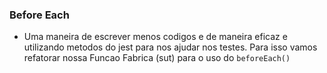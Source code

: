 ### Before Each

- Uma maneira de escrever menos codigos e de maneira eficaz e utilizando metodos do jest para nos ajudar nos testes. Para isso vamos refatorar nossa Funcao Fabrica (sut) para o uso do `beforeEach()`
